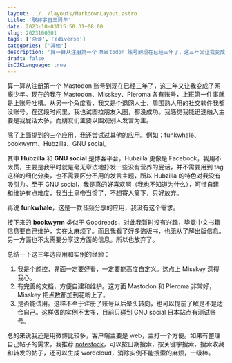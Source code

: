 ```yaml
---
layout: ../../layouts/MarkdownLayout.astro
title: '联邦宇宙三周年'
date: 2023-10-03T15:50:31+08:00
slug: 2023100301
tags: ['杂谈','Fediverse']
categories: ['其他']
description: '算一算从注册第一个 Mastodon 账号到现在已经三年了，这三年又让我变成了网瘾少年。'
draft: false
isCJKLanguage: true
---
```

算一算从注册第一个 Mastodon 账号到现在已经三年了，这三年又让我变成了网瘾少年。现在的我在 Mastodon、Misskey、Pleroma 各有账号，上班第一件事就是上账号吐槽。从另一个角度看，我又是个退网人士，周围熟人用的社交软件我都没账号。在这段时间里，我也试图拉朋友入圈，都没成功。我感觉我能迅速融入主要是我屁话太多，而朋友们主要以围观别人发言为主。

除了上面提到的三个应用，我还尝试过其他的应用。例如：funkwhale、bookwyrm、Hubzilla、GNU social。

其中 **Hubzilla** 和 **GNU social** 是博客平台，Hubzilla 更像是 Facebook，我用不太贯，主要是我平时就是毫无章法地抒发一些没有营养的屁话，并不需要用到 tag 这样的细化分类，也不需要区分不用的发言主题，所以 Hubzilla 的特色对我没有吸引力。至于 GNU social，我是真的好喜欢啊（我也不知道为什么），可惜自建和维护有点难度，我当土皇帝当惯了，不想寄人篱下，只好放弃。

再说 **funkwhale**，这是一款音频分享的应用，我没有这个需求。

接下来的 **bookwyrm** 类似于 Goodreads，对此我暂时没有兴趣，毕竟中文书籍信息要自己维护，实在太麻烦了。而且我看了好多盗版书，也无从了解出版信息。另一方面也不太需要分享这方面的信息。所以也放弃了。

总结一下这三年选应用和实例的经验：

1. 我是个颜控，界面一定要好看，一定要能高度自定义。这点上 Misskey 深得我心。
2. 有完善的文档，方便自建和维护。这方面 Mastodon 和 Pleroma 非常好，Misskey 把点数都加到花哨上了。
3. 是否能试用。这样不至于注册了账号以后晕头转向，也可以提前了解是不是适合自己。这样做的实例不太多，目前只碰到 GNU social 日本站点有测试账号。

总的来说我还是用微博比较多，客户端主要是 web，主打一个方便。如果有整理自己帖子的需求，我推荐 [notestock](https://notestock.osa-p.net/)，可以按日期搜索，按关键字搜索，搜索收藏和转发的帖子，还可以生成 wordcloud，消除实例不能搜索的麻烦，一级棒。
